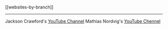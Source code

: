 [[websites-by-branch]]

---

Jackson Crawford's [YouTube Channel](https://www.youtube.com/channel/UCXCxNFxw6iq-Mh4uIjYvufg)
Mathias Nordvig's [YouTube Chennel](https://www.youtube.com/user/mattndk)